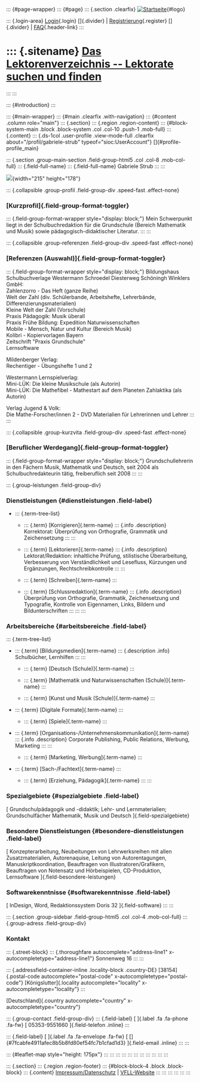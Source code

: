 ::: {#page-wrapper}
::: {#page}
::: {.section .clearfix}
[![Startseite](https://www.lektoren.de/sites/default/files/VfLL_logo.jpg)](/ "Startseite"){#logo}

::: {.login-area}
[Login](/user){.login} []{.divider} \|
[Registrierung](/user/register){.register} []{.divider} \|
[FAQ](/faq-page){.header-link}
:::

::: {.sitename}
[Das Lektorenverzeichnis -- Lektorate suchen und finden](/ "Startseite")
========================================================================
:::
:::

::: {#introduction}
:::

::: {#main-wrapper}
::: {#main .clearfix .with-navigation}
::: {#content .column role="main"}
::: {.section}
::: {.region .region-content}
::: {#block-system-main .block .block-system .col .col-10 .push-1 .mob-full}
::: {.content}
::: {.ds-1col .user-profile .view-mode-full .clearfix about="/profil/gabriele-strub" typeof="sioc:UserAccount"}
[]{#profile-profile_main}

::: {.section .group-main-section .field-group-html5 .col .col-8 .mob-col-full}
::: {.field-full-name}
::: {.field-full-name}
Gabriele Strub
:::
:::

![](https://www.lektoren.de/sites/default/files/styles/profile-image-full/public/users/profile_img/Profilbild%205.jpg?itok=f6G75rEl){width="215"
height="178"}

::: {.collapsible .group-profil .field-group-div .speed-fast .effect-none}
### [Kurzprofil]{.field-group-format-toggler}

::: {.field-group-format-wrapper style="display: block;"}
Mein Schwerpunkt liegt in der Schulbuchredaktion für die Grundschule
(Bereich Mathematik und Musik) sowie pädagogisch-didaktischer Literatur.
:::
:::

::: {.collapsible .group-referenzen .field-group-div .speed-fast .effect-none}
### [Referenzen (Auswahl)]{.field-group-format-toggler}

::: {.field-group-format-wrapper style="display: block;"}
Bildungshaus Schulbuchverlage Westermann Schroedel Diesterweg Schöningh
Winklers GmbH:\
Zahlenzorro - Das Heft (ganze Reihe)\
Welt der Zahl (div. Schülerbande, Arbeitshefte, Lehrerbände,
Differenzierungsmaterialien)\
Kleine Welt der Zahl (Vorschule)\
Praxis Pädagogik: Musik überall\
Praxis Frühe Bildung: Expedition Naturwissenschaften\
Mobile - Mensch, Natur und Kultur (Bereich Musik)\
Kolibri - Kopiervorlagen Bayern\
Zeitschrift \"Praxis Grundschule\"\
Lernsoftware

Mildenberger Verlag:\
Rechentiger - Übungshefte 1 und 2

Westermann Lernspielverlag:\
Mini-LÜK: Die kleine Musikschule (als Autorin)\
Mini-LÜK: Die Mathefibel - Mathestart auf dem Planeten Zahlaktika (als
Autorin)

Verlag Jugend & Volk:\
Die Mathe-Forscher/innen 2 - DVD Materialien für Lehrerinnen und Lehrer
:::
:::

::: {.collapsible .group-kurzvita .field-group-div .speed-fast .effect-none}
### [Beruflicher Werdegang]{.field-group-format-toggler}

::: {.field-group-format-wrapper style="display: block;"}
Grundschullehrerin in den Fächern Musik, Mathematik und Deutsch, seit
2004 als Schulbuchredakteurin tätig, freiberuflich seit 2008
:::
:::

::: {.group-leistungen .field-group-div}
### Dienstleistungen {#dienstleistungen .field-label}

-   ::: {.term-tree-list}
    -   ::: {.term}
        [Korrigieren]{.term-name}
        ::: {.info .description}
        Korrektorat: Überprüfung von Orthografie, Grammatik und
        Zeichensetzung
        :::
        :::

    -   ::: {.term}
        [Lektorieren]{.term-name}
        ::: {.info .description}
        Lektorat/Redaktion: inhaltliche Prüfung, stilistische
        Überarbeitung, Verbesserung von Verständlichkeit und Lesefluss,
        Kürzungen und Ergänzungen, Rechtschreibkontrolle
        :::
        :::

    -   ::: {.term}
        [Schreiben]{.term-name}
        :::

    -   ::: {.term}
        [Schlussredaktion]{.term-name}
        ::: {.info .description}
        Überprüfung von Orthografie, Grammatik, Zeichensetzung und
        Typografie, Kontrolle von Eigennamen, Links, Bildern und
        Bildunterschriften
        :::
        :::
    :::

### Arbeitsbereiche {#arbeitsbereiche .field-label}

::: {.term-tree-list}
-   ::: {.term}
    [Bildungsmedien]{.term-name}
    ::: {.description .info}
    Schulbücher, Lernhilfen
    :::
    :::

    -   ::: {.term}
        [Deutsch (Schule)]{.term-name}
        :::

    -   ::: {.term}
        [Mathematik und Naturwissenschaften (Schule)]{.term-name}
        :::

    -   ::: {.term}
        [Kunst und Musik (Schule)]{.term-name}
        :::

-   ::: {.term}
    [Digitale Formate]{.term-name}
    :::

    -   ::: {.term}
        [Spiele]{.term-name}
        :::

-   ::: {.term}
    [Organisations-/Unternehmenskommunikation]{.term-name}
    ::: {.info .description}
    Corporate Publishing, Public Relations, Werbung, Marketing
    :::
    :::

    -   ::: {.term}
        [Marketing, Werbung]{.term-name}
        :::

-   ::: {.term}
    [Sach-/Fachtext]{.term-name}
    :::

    -   ::: {.term}
        [Erziehung, Pädagogik]{.term-name}
        :::
:::

### Spezialgebiete {#spezialgebiete .field-label}

[ Grundschulpädagogik und -didaktik; Lehr- und Lernmaterialien;
Grundschulfächer Mathematik, Musik und Deutsch ]{.field-spezialgebiete}

### Besondere Dienstleistungen {#besondere-dienstleistungen .field-label}

[ Konzepterarbeitung, Neubeitungen von Lehrwerksreihen mit allen
Zusatzmaterialien, Autorenaquise, Leitung von Autorentagungen,
Manuskriptkoordination, Beauftragen von Illustratoren/Grafikern,
Beauftragen von Notensatz und Hörbeispielen, CD-Produktion, Lernsoftware
]{.field-besondere-leistungen}

### Softwarekenntnisse {#softwarekenntnisse .field-label}

[ InDesign, Word, Redaktionssystem Doris 32 ]{.field-software}
:::
:::

::: {.section .group-sidebar .field-group-html5 .col .col-4 .mob-col-full}
::: {.group-adress .field-group-div}
### Kontakt

::: {.street-block}
::: {.thoroughfare autocomplete="address-line1" x-autocompletetype="address-line1"}
Sonnenweg 16
:::
:::

::: {.addressfield-container-inline .locality-block .country-DE}
[38154]{.postal-code autocomplete="postal-code"
x-autocompletetype="postal-code"} [Königslutter]{.locality
autocomplete="locality" x-autocompletetype="locality"}
:::

[Deutschland]{.country autocomplete="country"
x-autocompletetype="country"}

::: {.group-contact .field-group-div}
::: {.field-label}
[ ]{.label .fa .fa-phone .fa-fw} [ 05353-9551660 ]{.field-telefon
.inline}
:::

::: {.field-label}
[ ]{.label .fa .fa-envelope .fa-fw} [
[]{#7fcabfe4911afec8b5b8fd80ef54fc7b1cfad1d3} ]{.field-email .inline}
:::
:::

::: {#leaflet-map style="height: 175px"}
:::
:::
:::
:::
:::
:::
:::
:::
:::
:::
:::

::: {.section}
::: {.region .region-footer}
::: {#block-block-4 .block .block-block}
::: {.content}
[Impressum/Datenschutz](/impressum) \|
[VFLL-Website](http://www.vfll.de)
:::
:::
:::
:::
:::
:::
